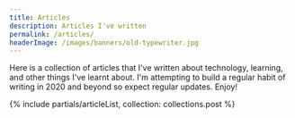 ```yaml
---
title: Articles
description: Articles I've written
permalink: /articles/
headerImage: /images/banners/old-typewriter.jpg
---
```


Here is a collection of articles that I've written about technology, learning, and other things I've learnt about. I'm attempting to build a regular habit of writing in 2020 and beyond so expect regular updates. Enjoy!

{% include partials/articleList, collection: collections.post %}